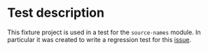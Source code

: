 # Test description

This fixture project is used in a test for the `source-names` module.
In particular it was created to write a regression test for this [issue](https://github.com/nomiclabs/hardhat/issues/998).